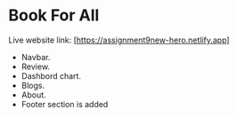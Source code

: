 # Book For All
Live website link: [https://assignment9new-hero.netlify.app]
* Navbar.
* Review.
* Dashbord chart.
* Blogs.
* About.
* Footer section is added
